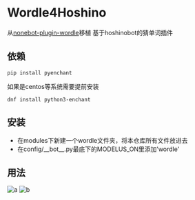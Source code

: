# Wordle4Hoshino
从[nonebot-plugin-wordle](https://github.com/noneplugin/nonebot-plugin-wordle)移植
基于hoshinobot的猜单词插件

## 依赖
```
pip install pyenchant
```
如果是centos等系统需要提前安装
```
dnf install python3-enchant
```
## 安装
- 在modules下新建一个wordle文件夹，将本仓库所有文件放进去
- 在config/\_\_bot\_\_.py最底下的MODELUS_ON里添加'wordle'

## 用法

![a](https://user-images.githubusercontent.com/62824035/181724183-28d351ec-7ffb-48ab-adec-4d6bbb93f005.png)
![b](https://user-images.githubusercontent.com/62824035/181724193-673b47bd-4147-4365-b154-def8400849ca.png)
